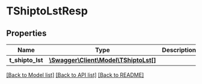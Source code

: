# TShiptoLstResp

## Properties
Name | Type | Description | Notes
------------ | ------------- | ------------- | -------------
**t_shipto_lst** | [**\Swagger\Client\Model\TShiptoLst[]**](TShiptoLst.md) |  | [optional] 

[[Back to Model list]](../README.md#documentation-for-models) [[Back to API list]](../README.md#documentation-for-api-endpoints) [[Back to README]](../README.md)


